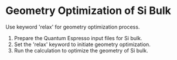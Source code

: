 # Geometry Optimization of Si Bulk

Use keyword 'relax' for geometry optimization process.

1. Prepare the Quantum Espresso input files for Si bulk.
2. Set the 'relax' keyword to initiate geometry optimization.
3. Run the calculation to optimize the geometry of Si bulk.

